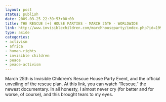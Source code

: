 ```yaml
---
layout: post
status: publish
date: 2009-03-25 22:39:53+00:00
title: THE RESCUE [+] HOUSE PARTIES - MARCH 25TH - WORLDWIDE
link: http://www.invisiblechildren.com/marchhouseparty/index.php?id=1993739679&utm_sou
type: aside
categories:
- activism
- africa
- human-rights
- invisible children
- peace
- peace-activism
---
```


March 25th is Invisible Children’s Rescue House Party Event, and the official unveiling of the rescue plan. At this link, you can watch “Rescue,” the newest documentary. In all honesty, I almost never cry (for better and for worse, of course), and this brought tears to my eyes.
